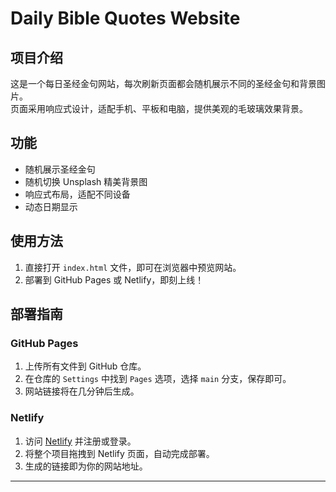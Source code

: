 
# Daily Bible Quotes Website

## 项目介绍
这是一个每日圣经金句网站，每次刷新页面都会随机展示不同的圣经金句和背景图片。  
页面采用响应式设计，适配手机、平板和电脑，提供美观的毛玻璃效果背景。  

## 功能
- 随机展示圣经金句
- 随机切换 Unsplash 精美背景图
- 响应式布局，适配不同设备
- 动态日期显示

## 使用方法
1. 直接打开 `index.html` 文件，即可在浏览器中预览网站。  
2. 部署到 GitHub Pages 或 Netlify，即刻上线！  

## 部署指南
### GitHub Pages
1. 上传所有文件到 GitHub 仓库。  
2. 在仓库的 `Settings` 中找到 `Pages` 选项，选择 `main` 分支，保存即可。  
3. 网站链接将在几分钟后生成。  

### Netlify  
1. 访问 [Netlify](https://www.netlify.com/) 并注册或登录。  
2. 将整个项目拖拽到 Netlify 页面，自动完成部署。  
3. 生成的链接即为你的网站地址。  

---
